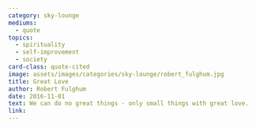 ```yaml
---
category: sky-lounge
mediums:
  - quote
topics:
  - spirituality
  - self-improvement
  - society
card-class: quote-cited
image: assets/images/categories/sky-lounge/robert_fulghum.jpg
title: Great Love
author: Robert Fulghum
date: 2016-11-01
text: We can do no great things - only small things with great love.
link:
---
```

